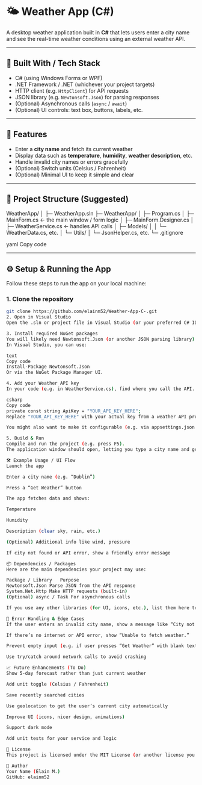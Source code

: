 # 🌤️ Weather App (C#)

A desktop weather application built in **C#** that lets users enter a city name and see the real-time weather conditions using an external weather API.

---

## 🧰 Built With / Tech Stack

- C# (using Windows Forms or WPF)  
- .NET Framework / .NET (whichever your project targets)  
- HTTP client (e.g. `HttpClient`) for API requests  
- JSON library (e.g. `Newtonsoft.Json`) for parsing responses  
- (Optional) Asynchronous calls (`async` / `await`)  
- (Optional) UI controls: text box, buttons, labels, etc.

---

## 🚀 Features

- Enter a **city name** and fetch its current weather  
- Display data such as **temperature**, **humidity**, **weather description**, etc.  
- Handle invalid city names or errors gracefully  
- (Optional) Switch units (Celsius / Fahrenheit)  
- (Optional) Minimal UI to keep it simple and clear  

---

## 📁 Project Structure (Suggested)

WeatherApp/
│
├─ WeatherApp.sln
├─ WeatherApp/
│ ├─ Program.cs
│ ├─ MainForm.cs ← the main window / form logic
│ ├─ MainForm.Designer.cs
│ ├─ WeatherService.cs ← handles API calls
│ ├─ Models/
│ │ └─ WeatherData.cs, etc.
│ └─ Utils/
│ └─ JsonHelper.cs, etc.
└─ .gitignore

yaml
Copy code

---

## ⚙️ Setup & Running the App

Follow these steps to run the app on your local machine:

### 1. Clone the repository  
```bash
git clone https://github.com/elainm52/Weather-App-C-.git
2. Open in Visual Studio
Open the .sln or project file in Visual Studio (or your preferred C# IDE).

3. Install required NuGet packages
You will likely need Newtonsoft.Json (or another JSON parsing library).
In Visual Studio, you can use:

text
Copy code
Install-Package Newtonsoft.Json
Or via the NuGet Package Manager UI.

4. Add your Weather API key
In your code (e.g. in WeatherService.cs), find where you call the API. There should be a placeholder or constant like:

csharp
Copy code
private const string ApiKey = "YOUR_API_KEY_HERE";
Replace "YOUR_API_KEY_HERE" with your actual key from a weather API provider (e.g. OpenWeatherMap).

You might also want to make it configurable (e.g. via appsettings.json or a config file) so you don’t hardcode it.

5. Build & Run
Compile and run the project (e.g. press F5).
The application window should open, letting you type a city name and get weather data.

🛠 Example Usage / UI Flow
Launch the app

Enter a city name (e.g. “Dublin”)

Press a “Get Weather” button

The app fetches data and shows:

Temperature

Humidity

Description (clear sky, rain, etc.)

(Optional) Additional info like wind, pressure

If city not found or API error, show a friendly error message

📦 Dependencies / Packages
Here are the main dependencies your project may use:

Package / Library	Purpose
Newtonsoft.Json	Parse JSON from the API response
System.Net.Http	Make HTTP requests (built-in)
(Optional) async / Task	For asynchronous calls

If you use any other libraries (for UI, icons, etc.), list them here too.

🎯 Error Handling & Edge Cases
If the user enters an invalid city name, show a message like “City not found.”

If there’s no internet or API error, show “Unable to fetch weather.”

Prevent empty input (e.g. if user presses “Get Weather” with blank text)

Use try/catch around network calls to avoid crashing

📈 Future Enhancements (To Do)
Show 5-day forecast rather than just current weather

Add unit toggle (Celsius / Fahrenheit)

Save recently searched cities

Use geolocation to get the user’s current city automatically

Improve UI (icons, nicer design, animations)

Support dark mode

Add unit tests for your service and logic

📌 License
This project is licensed under the MIT License (or another license you choose). See the LICENSE file for details.

🙋 Author
Your Name (Elain M.)
GitHub: elainm52
